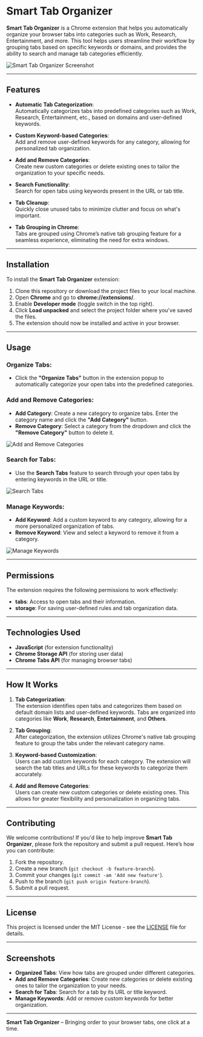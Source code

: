 # Smart Tab Organizer

**Smart Tab Organizer** is a Chrome extension that helps you automatically organize your browser tabs into categories such as Work, Research, Entertainment, and more. This tool helps users streamline their workflow by grouping tabs based on specific keywords or domains, and provides the ability to search and manage tab categories efficiently.

![Smart Tab Organizer Screenshot](intro.jpg)

---

## Features

- **Automatic Tab Categorization**:  
  Automatically categorizes tabs into predefined categories such as Work, Research, Entertainment, etc., based on domains and user-defined keywords.

- **Custom Keyword-based Categories**:  
  Add and remove user-defined keywords for any category, allowing for personalized tab organization.

- **Add and Remove Categories**:  
  Create new custom categories or delete existing ones to tailor the organization to your specific needs.

- **Search Functionality**:  
  Search for open tabs using keywords present in the URL or tab title.

- **Tab Cleanup**:  
  Quickly close unused tabs to minimize clutter and focus on what's important.

- **Tab Grouping in Chrome**:  
  Tabs are grouped using Chrome’s native tab grouping feature for a seamless experience, eliminating the need for extra windows.

---

## Installation

To install the **Smart Tab Organizer** extension:

1. Clone this repository or download the project files to your local machine.
2. Open **Chrome** and go to **chrome://extensions/**.
3. Enable **Developer mode** (toggle switch in the top right).
4. Click **Load unpacked** and select the project folder where you've saved the files.
5. The extension should now be installed and active in your browser.

---

## Usage

### Organize Tabs:

- Click the **"Organize Tabs"** button in the extension popup to automatically categorize your open tabs into the predefined categories.

### Add and Remove Categories:

- **Add Category**: Create a new category to organize tabs. Enter the category name and click the **"Add Category"** button.
- **Remove Category**: Select a category from the dropdown and click the **"Remove Category"** button to delete it.

![Add and Remove Categories](add_rem_category.jpg)

### Search for Tabs:

- Use the **Search Tabs** feature to search through your open tabs by entering keywords in the URL or title.

![Search Tabs](search.jpg)

### Manage Keywords:

- **Add Keyword**: Add a custom keyword to any category, allowing for a more personalized organization of tabs.
- **Remove Keyword**: View and select a keyword to remove it from a category.

![Manage Keywords](insert-image-link-here)

---

## Permissions

The extension requires the following permissions to work effectively:

- **tabs**: Access to open tabs and their information.
- **storage**: For saving user-defined rules and tab organization data.

---

## Technologies Used

- **JavaScript** (for extension functionality)
- **Chrome Storage API** (for storing user data)
- **Chrome Tabs API** (for managing browser tabs)

---

## How It Works

1. **Tab Categorization**:  
   The extension identifies open tabs and categorizes them based on default domain lists and user-defined keywords. Tabs are organized into categories like **Work**, **Research**, **Entertainment**, and **Others**.

2. **Tab Grouping**:  
   After categorization, the extension utilizes Chrome's native tab grouping feature to group the tabs under the relevant category name.

3. **Keyword-based Customization**:  
   Users can add custom keywords for each category. The extension will search the tab titles and URLs for these keywords to categorize them accurately.

4. **Add and Remove Categories**:  
   Users can create new custom categories or delete existing ones. This allows for greater flexibility and personalization in organizing tabs.

---

## Contributing

We welcome contributions! If you'd like to help improve **Smart Tab Organizer**, please fork the repository and submit a pull request. Here’s how you can contribute:

1. Fork the repository.
2. Create a new branch (`git checkout -b feature-branch`).
3. Commit your changes (`git commit -am 'Add new feature'`).
4. Push to the branch (`git push origin feature-branch`).
5. Submit a pull request.

---

## License

This project is licensed under the MIT License - see the [LICENSE](LICENSE) file for details.

---

## Screenshots

- **Organized Tabs**: View how tabs are grouped under different categories.
- **Add and Remove Categories**: Create new categories or delete existing ones to tailor the organization to your needs.
- **Search for Tabs**: Search for a tab by its URL or title keyword.
- **Manage Keywords**: Add or remove custom keywords for better organization.

---

**Smart Tab Organizer** – Bringing order to your browser tabs, one click at a time.
